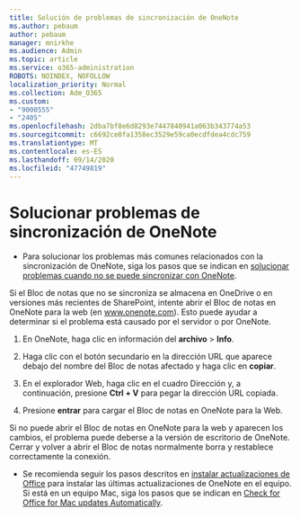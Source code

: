 ```yaml
---
title: Solución de problemas de sincronización de OneNote
ms.author: pebaum
author: pebaum
manager: mnirkhe
ms.audience: Admin
ms.topic: article
ms.service: o365-administration
ROBOTS: NOINDEX, NOFOLLOW
localization_priority: Normal
ms.collection: Adm_O365
ms.custom:
- "9000555"
- "2405"
ms.openlocfilehash: 2dba7bf8e6d8293e7447840941a063b343774a53
ms.sourcegitcommit: c6692ce0fa1358ec3529e59ca0ecdfdea4cdc759
ms.translationtype: MT
ms.contentlocale: es-ES
ms.lasthandoff: 09/14/2020
ms.locfileid: "47749819"
---
```

# <a name="troubleshoot-onenote-sync-issues"></a>Solucionar problemas de sincronización de OneNote

* Para solucionar los problemas más comunes relacionados con la sincronización de OneNote, siga los pasos que se indican en [solucionar problemas cuando no se puede sincronizar con OneNote](https://support.office.com/article/Fix-issues-when-you-can-t-sync-OneNote-299495ef-66d1-448f-90c1-b785a6968d45).

Si el Bloc de notas que no se sincroniza se almacena en OneDrive o en versiones más recientes de SharePoint, intente abrir el Bloc de notas en OneNote para la web (en www.onenote.com). Esto puede ayudar a determinar si el problema está causado por el servidor o por OneNote.

1. En OneNote, haga clic en información del **archivo**  >  **Info**.

2. Haga clic con el botón secundario en la dirección URL que aparece debajo del nombre del Bloc de notas afectado y haga clic en **copiar**.

3. En el explorador Web, haga clic en el cuadro Dirección y, a continuación, presione **Ctrl + V** para pegar la dirección URL copiada.

4. Presione **entrar** para cargar el Bloc de notas en OneNote para la Web.

Si no puede abrir el Bloc de notas en OneNote para la web y aparecen los cambios, el problema puede deberse a la versión de escritorio de OneNote. Cerrar y volver a abrir el Bloc de notas normalmente borra y restablece correctamente la conexión.

* Se recomienda seguir los pasos descritos en [instalar actualizaciones de Office](https://support.office.com/article/Install-Office-updates-2ab296f3-7f03-43a2-8e50-46de917611c5) para instalar las últimas actualizaciones de OneNote en el equipo. Si está en un equipo Mac, siga los pasos que se indican en [Check for Office for Mac updates Automatically](https://support.office.com/article/update-office-for-mac-automatically-bfd1e497-c24d-4754-92ab-910a4074d7c1).